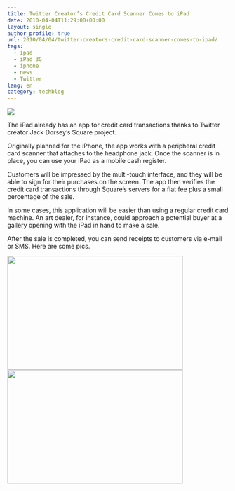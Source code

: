 ```yaml
---
title: Twitter Creator’s Credit Card Scanner Comes to iPad
date: 2010-04-04T11:29:00+00:00
layout: single
author_profile: true
url: 2010/04/04/twitter-creators-credit-card-scanner-comes-to-ipad/
tags:
  - ipad
  - iPad 3G
  - iphone
  - news
  - Twitter
lang: en
category: techblog
---
```

<div>
  <a href="http://1.bp.blogspot.com/_vaUVXcmC3OI/S7hwiVq7ErI/AAAAAAAABfg/f4AqLqN9I0U/s1600-h/squareipad.jpg" imageanchor="1"><img border="0" src="http://1.bp.blogspot.com/_vaUVXcmC3OI/S7hwiVq7ErI/AAAAAAAABfg/f4AqLqN9I0U/s1600/squareipad.jpg" /></a>
</div>

The iPad already has an app for credit card transactions thanks to Twitter creator Jack Dorsey’s Square project.

Originally planned for the iPhone, the app works with a peripheral credit card scanner that attaches to the headphone jack. Once the scanner is in place, you can use your iPad as a mobile cash register.

Customers will be impressed by the multi-touch interface, and they will be able to sign for their purchases on the screen. The app then verifies the credit card transactions through Square’s servers for a flat fee plus a small percentage of the sale.

In some cases, this application will be easier than using a regular credit card machine. An art dealer, for instance, could approach a potential buyer at a gallery opening with the iPad in hand to make a sale.

After the sale is completed, you can send receipts to customers via e-mail or SMS. Here are some pics.

<div>
  <a href="http://4.bp.blogspot.com/_vaUVXcmC3OI/S7hwugbsfSI/AAAAAAAABfk/sljT7ps8EcA/s1600-h/ipadsquare1.jpg" imageanchor="1"><img border="0" height="260" src="http://4.bp.blogspot.com/_vaUVXcmC3OI/S7hwugbsfSI/AAAAAAAABfk/sljT7ps8EcA/s400/ipadsquare1.jpg" width="400" /></a>
</div>



<div>
  <a href="http://4.bp.blogspot.com/_vaUVXcmC3OI/S7hww6u3HwI/AAAAAAAABfo/rjL1wSheb_0/s1600-h/ipadsquare2.jpg" imageanchor="1"><img border="0" height="260" src="http://4.bp.blogspot.com/_vaUVXcmC3OI/S7hww6u3HwI/AAAAAAAABfo/rjL1wSheb_0/s400/ipadsquare2.jpg" width="400" /></a>
</div>